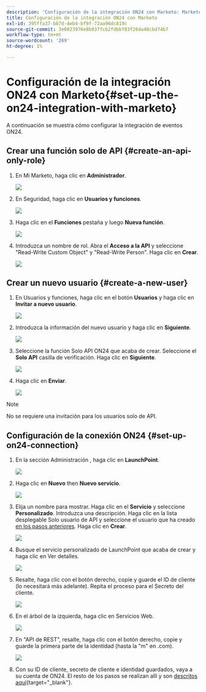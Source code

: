 ```yaml
---
description: 'Configuración de la integración ON24 con Marketo: Marketo Docs: documentación del producto'
title: Configuración de la integración ON24 con Marketo
exl-id: 395ffa37-b87d-4eb4-bf9f-72aa96dc819c
source-git-commit: 3e0823976e8b837fcb2fdbbf03f26da48cbd74b7
workflow-type: tm+mt
source-wordcount: '269'
ht-degree: 1%

---
```


# Configuración de la integración ON24 con Marketo{#set-up-the-on24-integration-with-marketo}

A continuación se muestra cómo configurar la integración de eventos ON24.

## Crear una función solo de API {#create-an-api-only-role}

1. En Mi Marketo, haga clic en **Administrador**.

   ![](assets/set-up-the-on24-integration-with-marketo-1.png)

1. En Seguridad, haga clic en **Usuarios y funciones**.

   ![](assets/set-up-the-on24-integration-with-marketo-2.png)

1. Haga clic en el **Funciones** pestaña y luego **Nueva función**.

   ![](assets/set-up-the-on24-integration-with-marketo-3.png)

1. Introduzca un nombre de rol. Abra el **Acceso a la API** y seleccione &quot;Read-Write Custom Object&quot; y &quot;Read-Write Person&quot;. Haga clic en **Crear**.

   ![](assets/set-up-the-on24-integration-with-marketo-4.png)

## Crear un nuevo usuario {#create-a-new-user}

1. En Usuarios y funciones, haga clic en el botón **Usuarios** y haga clic en **Invitar a nuevo usuario**.

   ![](assets/set-up-the-on24-integration-with-marketo-5.png)

1. Introduzca la información del nuevo usuario y haga clic en **Siguiente**.

   ![](assets/set-up-the-on24-integration-with-marketo-6.png)

1. Seleccione la función Solo API ON24 que acaba de crear. Seleccione el **Solo API** casilla de verificación. Haga clic en **Siguiente**.

   ![](assets/set-up-the-on24-integration-with-marketo-7.png)

1. Haga clic en **Enviar**.

   ![](assets/set-up-the-on24-integration-with-marketo-8.png)

>[!NOTE]
>
>No se requiere una invitación para los usuarios solo de API.

## Configuración de la conexión ON24 {#set-up-on24-connection}

1. En la sección Administración , haga clic en **LaunchPoint**.

   ![](assets/set-up-the-on24-integration-with-marketo-9.png)

1. Haga clic en **Nuevo** then **Nuevo servicio**.

   ![](assets/set-up-the-on24-integration-with-marketo-10.png)

1. Elija un nombre para mostrar. Haga clic en el **Servicio** y seleccione **Personalizado**. Introduzca una descripción. Haga clic en la lista desplegable Solo usuario de API y seleccione el usuario que ha creado [en los pasos anteriores](#create-a-new-user). Haga clic en **Crear**.

   ![](assets/set-up-the-on24-integration-with-marketo-11.png)

1. Busque el servicio personalizado de LaunchPoint que acaba de crear y haga clic en Ver detalles.

   ![](assets/set-up-the-on24-integration-with-marketo-12.png)

1. Resalte, haga clic con el botón derecho, copie y guarde el ID de cliente (lo necesitará más adelante). Repita el proceso para el Secreto del cliente.

   ![](assets/set-up-the-on24-integration-with-marketo-13.png)

1. En el árbol de la izquierda, haga clic en Servicios Web.

   ![](assets/set-up-the-on24-integration-with-marketo-14.png)

1. En &quot;API de REST&quot;, resalte, haga clic con el botón derecho, copie y guarde la primera parte de la identidad (hasta la &quot;m&quot; en .com).

   ![](assets/set-up-the-on24-integration-with-marketo-15.png)

1. Con su ID de cliente, secreto de cliente e identidad guardados, vaya a su cuenta de ON24. El resto de los pasos se realizan allí y son [descritos aquí](https://on24support.force.com/Support/s/article/Connect-Marketo-ON24-Connect-Data-Integration#Step6){target=&quot;_blank&quot;}.
